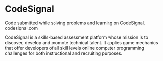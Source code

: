 # CodeSignal

Code submitted while solving problems and learning on CodeSignal.
[codesignal.com](https://codesignal.com/)

CodeSignal is a skills-based assessment platform whose mission is to discover, develop and promote technical talent. It applies game mechanics that offer developers of all skill levels online computer programming challenges for both instructional and recruiting purposes.
